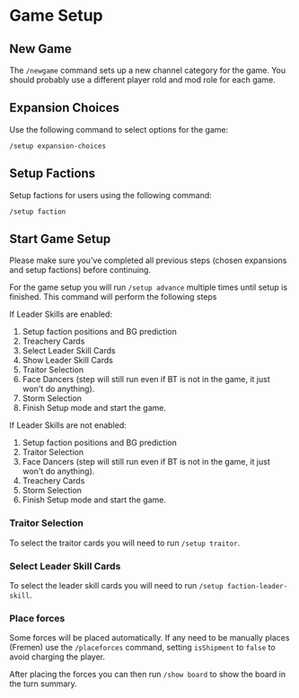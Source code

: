 # Game Setup

## New Game
The `/newgame` command sets up a new channel category for the game.
You should probably use a different player rold and mod role for each game.

## Expansion Choices
Use the following command to select options for the game:

`/setup expansion-choices`

## Setup Factions
Setup factions for users using the following command:

`/setup faction`

## Start Game Setup
Please make sure you've completed all previous steps (chosen expansions and setup factions) before continuing.

For the game setup you will run `/setup advance` multiple times until setup is finished.
This command will perform the following steps

If Leader Skills are enabled:
1. Setup faction positions and BG prediction
2. Treachery Cards
3. Select Leader Skill Cards
4. Show Leader Skill Cards
5. Traitor Selection
6. Face Dancers (step will still run even if BT is not in the game, it just won't do anything).
7. Storm Selection
8. Finish Setup mode and start the game.

If Leader Skills are not enabled:
1. Setup faction positions and BG prediction
2. Traitor Selection
3. Face Dancers (step will still run even if BT is not in the game, it just won't do anything).
4. Treachery Cards
5. Storm Selection
6. Finish Setup mode and start the game.

### Traitor Selection
To select the traitor cards you will need to run `/setup traitor`.

### Select Leader Skill Cards
To select the leader skill cards you will need to run `/setup faction-leader-skill`.

### Place forces
Some forces will be placed automatically.
If any need to be manually places (Fremen) use the `/placeforces` command, setting `isShipment`
to `false` to avoid charging the player.

After placing the forces you can then run `/show board` to show the board in the turn summary.